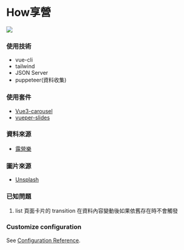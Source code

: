# How享營
![](https://i.imgur.com/R0nwMxJ.png)

### 使用技術
* vue-cli
* tailwind
* JSON Server
* puppeteer(資料收集)

### 使用套件
* [Vue3-carousel](https://ismail9k.github.io/vue3-carousel/)
* [vueper-slides](https://antoniandre.github.io/vueper-slides/)

### 資料來源
* [露營樂](https://www.easycamp.com.tw/)

### 圖片來源
* [Unsplash](https://unsplash.com/)

### 已知問題
1. list 頁面卡片的 transition 在資料內容變動後如果依舊存在時不會觸發

### Customize configuration
See [Configuration Reference](https://cli.vuejs.org/config/).
